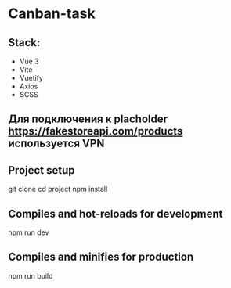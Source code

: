 # Canban-task
## Stack:
- Vue 3
- Vite
- Vuetify
- Axios
- SCSS
## Для подключения к placholder https://fakestoreapi.com/products используется VPN
## Project setup
git clone 
cd project
npm install
## Compiles and hot-reloads for development
npm run dev
## Compiles and minifies for production
npm run build
